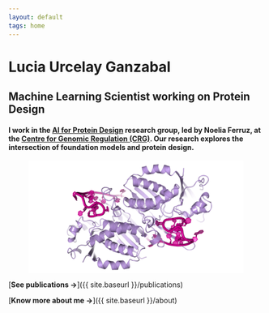 ```yaml
---
layout: default
tags: home
---
```


# Lucia Urcelay Ganzabal

## Machine Learning Scientist working on Protein Design


#### I work in the [AI for Protein Design](https://www.aiproteindesign.com/) research group, led by Noelia Ferruz, at the [Centre for Genomic Regulation (CRG)](https://www.crg.eu/). Our research explores the intersection of foundation models and protein design.

<figure>
  <img src="/images/protein_render.png" alt="3D protein." class="center-image">
</figure>

<style>
    img.center-image {
        display: block;
        margin: 0 auto;
        max-width: 100%; /* Makes the image responsive and fit within the container */
        height: auto; /* Maintains the image's aspect ratio */
    }

    /* For mobile screens, let's increase the size */
    @media (max-width: 768px) {
        img.center-image {
            width: 90%;  /* Make the image 90% of the screen width */
        }
    }
</style>
</style>


<!--
<br>

I am interested in the following research topics:

- 🔬 **Protein Design**. One of my main research interests, focusing on AI for generating novel proteins and exploring their applications in science and medicine.
- 🖌 **Foundation Models**.  Interested in the principles underlying these models and their applications in the omics space. 
- 🧬 **Genomics/Transcriptomics**. Computational methods for processing genomics and transcriptomics data.
- 🩻 **Medical Imaging**. Deep Learning models for diagnosis and improving medical decision-making.

<br> </li>-->

[**See publications →**]({{ site.baseurl }}/publications)

[**Know more about me →**]({{ site.baseurl }}/about)
